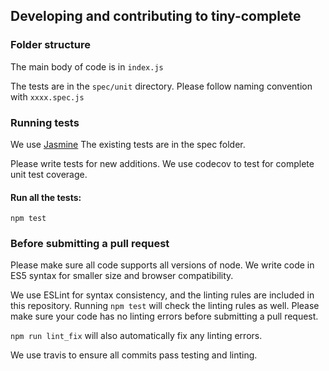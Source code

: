 ## Developing and contributing to tiny-complete
### Folder structure
The main body of code is in `index.js`

The tests are in the `spec/unit` directory. Please follow naming convention with `xxxx.spec.js`

### Running tests

We use [Jasmine](https://jasmine.github.io/api/3.0/global) The existing tests are in the spec folder.

Please write tests for new additions. We use codecov to test for complete unit test coverage.

#### Run all the tests:

`npm test`

### Before submitting a pull request

Please make sure all code supports all versions of node. We write code in ES5 syntax for smaller size and browser compatibility.

We use ESLint for syntax consistency, and the linting rules are included in this repository. Running `npm test` will check the linting rules as well. Please make sure your code has no linting errors before submitting a pull request.

`npm run lint_fix` will also automatically fix any linting errors.

We use travis to ensure all commits pass testing and linting.